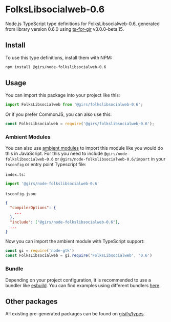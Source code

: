 
# FolksLibsocialweb-0.6

Node.js TypeScript type definitions for FolksLibsocialweb-0.6, generated from library version 0.6.0 using [ts-for-gir](https://github.com/gjsify/ts-for-gir) v3.0.0-beta.15.

## Install

To use this type definitions, install them with NPM:
```bash
npm install @girs/node-folkslibsocialweb-0.6
```

## Usage

You can import this package into your project like this:
```ts
import FolksLibsocialweb from '@girs/folkslibsocialweb-0.6';
```

Or if you prefer CommonJS, you can also use this:
```ts
const FolksLibsocialweb = require('@girs/folkslibsocialweb-0.6');
```

### Ambient Modules

You can also use [ambient modules](https://github.com/gjsify/ts-for-gir/tree/main/packages/cli#ambient-modules) to import this module like you would do this in JavaScript.
For this you need to include `@girs/node-folkslibsocialweb-0.6` or `@girs/node-folkslibsocialweb-0.6/import` in your `tsconfig` or entry point Typescript file:

`index.ts`:
```ts
import '@girs/node-folkslibsocialweb-0.6'
```

`tsconfig.json`:
```json
{
  "compilerOptions": {
    ...
  },
  "include": ["@girs/node-folkslibsocialweb-0.6"],
  ...
}
```

Now you can import the ambient module with TypeScript support: 

```ts
const gi = require('node-gtk')
const FolksLibsocialweb = gi.require('FolksLibsocialweb', '0.6')
```



### Bundle

Depending on your project configuration, it is recommended to use a bundler like [esbuild](https://esbuild.github.io/). You can find examples using different bundlers [here](https://github.com/gjsify/ts-for-gir/tree/main/examples).

## Other packages

All existing pre-generated packages can be found on [gjsify/types](https://github.com/gjsify/types).

